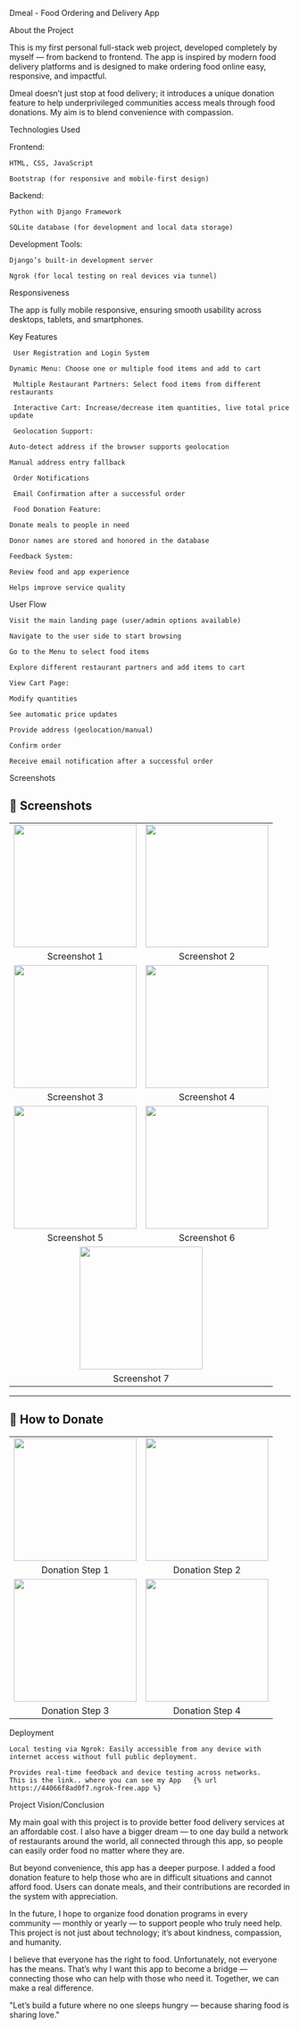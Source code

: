 Dmeal - Food Ordering and Delivery App 

 About the Project 

This is my first personal full-stack web project, developed completely by myself — from backend to frontend. The app is inspired by modern food delivery platforms and is designed to make ordering food online easy, responsive, and impactful. 

Dmeal doesn’t just stop at food delivery; it introduces a unique donation feature to help underprivileged communities access meals through food donations. My aim is to blend convenience with compassion. 

 

 Technologies Used 

 Frontend: 

    HTML, CSS, JavaScript 

    Bootstrap (for responsive and mobile-first design) 

Backend: 

    Python with Django Framework 

    SQLite database (for development and local data storage) 

 Development Tools: 

    Django’s built-in development server 

    Ngrok (for local testing on real devices via tunnel) 

 

 Responsiveness 

The app is fully mobile responsive, ensuring smooth usability across desktops, tablets, and smartphones. 

 

 Key Features 

     User Registration and Login System 

    Dynamic Menu: Choose one or multiple food items and add to cart 

     Multiple Restaurant Partners: Select food items from different restaurants 

     Interactive Cart: Increase/decrease item quantities, live total price update 

     Geolocation Support: 

    Auto-detect address if the browser supports geolocation 

    Manual address entry fallback 

     Order Notifications 

     Email Confirmation after a successful order 

     Food Donation Feature: 

    Donate meals to people in need 

    Donor names are stored and honored in the database 

    Feedback System: 

    Review food and app experience 

    Helps improve service quality 

 

 User Flow 

    Visit the main landing page (user/admin options available) 

    Navigate to the user side to start browsing 

    Go to the Menu to select food items 

    Explore different restaurant partners and add items to cart 

    View Cart Page: 

    Modify quantities 

    See automatic price updates 

    Provide address (geolocation/manual) 

    Confirm order 

    Receive email notification after a successful order 

 

Screenshots 
## 📸 Screenshots

<table>
  <tr>
    <td><img src="happy/all/static/all/images/save_1.jpg.png" width="220"/></td>
    <td><img src="happy/all/static/all/images/save_2.jpg.png" width="220"/></td>
  </tr>
  <tr>
    <td align="center">Screenshot 1</td>
    <td align="center">Screenshot 2</td>
  </tr>
  <tr>
    <td><img src="happy/all/static/all/images/save_3.jpg.png" width="220"/></td>
    <td><img src="happy/all/static/all/images/save_4.jpg.png" width="220"/></td>
  </tr>
  <tr>
    <td align="center">Screenshot 3</td>
    <td align="center">Screenshot 4</td>
  </tr>
  <tr>
    <td><img src="happy/all/static/all/images/save_5.jpg.png" width="220"/></td>
    <td><img src="happy/all/static/all/images/save_6.jpg.png" width="220"/></td>
  </tr>
  <tr>
    <td align="center">Screenshot 5</td>
    <td align="center">Screenshot 6</td>
  </tr>
  <tr>
    <td colspan="2" align="center"><img src="happy/all/static/all/images/save_7.jpg.png" width="220"/></td>
  </tr>
  <tr>
    <td colspan="2" align="center">Screenshot 7</td>
  </tr>
</table>

---

## 🫱 How to Donate

<table>
  <tr>
    <td><img src="happy/all/static/all/images/save_8.png" width="220"/></td>
    <td><img src="happy/all/static/all/images/save_12.png" width="220"/></td>
  </tr>
  <tr>
    <td align="center">Donation Step 1</td>
    <td align="center">Donation Step 2</td>
  </tr>
  <tr>
    <td><img src="happy/all/static/all/images/save_13.png" width="220"/></td>
    <td><img src="happy/all/static/all/images/save_14.png" width="220"/></td>
  </tr>
  <tr>
    <td align="center">Donation Step 3</td>
    <td align="center">Donation Step 4</td>
  </tr>
</table>



 Deployment 

    Local testing via Ngrok: Easily accessible from any device with internet access without full public deployment. 

    Provides real-time feedback and device testing across networks. 
    This is the link.. where you can see my App   {% url https://44066f8ad0f7.ngrok-free.app %}

Project Vision/Conclusion 

My main goal with this project is to provide better food delivery services at an affordable cost. I also have a bigger dream — to one day build a network of restaurants around the world, all connected through this app, so people can easily order food no matter where they are. 

But beyond convenience, this app has a deeper purpose. I added a food donation feature to help those who are in difficult situations and cannot afford food. Users can donate meals, and their contributions are recorded in the system with appreciation. 

In the future, I hope to organize food donation programs in every community — monthly or yearly — to support people who truly need help. This project is not just about technology; it’s about kindness, compassion, and humanity. 

I believe that everyone has the right to food. Unfortunately, not everyone has the means. That’s why I want this app to become a bridge — connecting those who can help with those who need it. Together, we can make a real difference. 

 "Let’s build a future where no one sleeps hungry — because sharing food is sharing love." 

 
